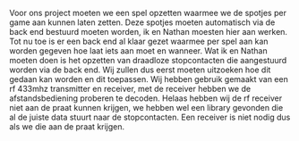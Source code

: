 Voor ons project moeten we een spel opzetten waarmee we de spotjes per game aan kunnen laten zetten. 
Deze spotjes moeten automatisch via de back end bestuurd moeten worden, ik en Nathan moesten hier aan werken. 
Tot nu toe is er een back end al klaar gezet waarmee per spel aan kan worden gegeven hoe laat iets aan moet en wanneer. 
Wat ik en Nathan moeten doen is het opzetten van draadloze stopcontacten die aangestuurd worden via de back end. 
Wij zullen dus eerst moeten uitzoeken hoe dit gedaan kan worden en dit toepassen. 
Wij hebben gebruik gemaakt van een rf 433mhz transmitter en receiver, met de receiver hebben we de afstandsbediening proberen te decoden. 
Helaas hebben wij de rf receiver niet aan de praat kunnen krijgen, we hebben wel een library gevonden die al de juiste data stuurt naar de stopcontacten. Een 
receiver is niet nodig dus als we die aan de praat krijgen.
